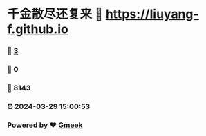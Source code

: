 # 千金散尽还复来 :link: https://liuyang-f.github.io 
### :page_facing_up: [3](https://liuyang-f.github.io/tag.html) 
### :speech_balloon: 0 
### :hibiscus: 8143 
### :alarm_clock: 2024-03-29 15:00:53 
### Powered by :heart: [Gmeek](https://github.com/Meekdai/Gmeek)
